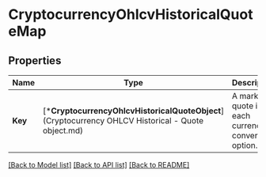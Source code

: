 # CryptocurrencyOhlcvHistoricalQuoteMap

## Properties
Name | Type | Description | Notes
------------ | ------------- | ------------- | -------------
**Key** | [***CryptocurrencyOhlcvHistoricalQuoteObject**](Cryptocurrency OHLCV Historical - Quote object.md) | A market quote in each currency conversion option. | [default to null]

[[Back to Model list]](../README.md#documentation-for-models) [[Back to API list]](../README.md#documentation-for-api-endpoints) [[Back to README]](../README.md)


